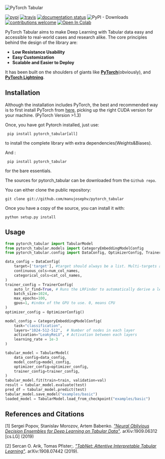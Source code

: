 ![PyTorch Tabular](imgs/pytorch_tabular_logo.png)

[![pypi](https://img.shields.io/pypi/v/pytorch_tabular.svg)](https://pypi.python.org/pypi/pytorch_tabular)
[![travis](https://img.shields.io/travis/manujosephv/pytorch_tabular.svg)](https://travis-ci.com/manujosephv/pytorch_tabular)
[![documentation status](https://readthedocs.org/projects/pytorch_tabular/badge/?version=latest)](https://pytorch_tabular.readthedocs.io/en/latest/?badge=latest)
![PyPI - Downloads](https://img.shields.io/pypi/dm/pytorch_tabular)
[![contributions welcome](https://img.shields.io/badge/contributions-welcome-brightgreen.svg?style=flat-square)](https://github.com/manujosephv/pytorch_tabular/issues)
[![Open In Colab](https://colab.research.google.com/assets/colab-badge.svg)](https://colab.research.google.com/github/manujosephv/pytorch_tabular/blob/main/docs/tutorials/01-Basic_Usage.ipynb.py)

PyTorch Tabular aims to make Deep Learning with Tabular data easy and accessible to real-world cases and research alike. The core principles behind the design of the library are:

- **Low Resistance Usability**
- **Easy Customization**
- **Scalable and Easier to Deploy**

It has been built on the shoulders of giants like [**PyTorch**](https://pytorch.org/)(obviously), and [**PyTorch Lightning**](https://www.pytorchlightning.ai/).


## Installation

Although the installation includes PyTorch, the best and recommended way is to first install PyTorch from [here](https://pytorch.org/get-started/locally/), picking up the right CUDA version for your machine. (PyTorch Version >1.3)

Once, you have got Pytorch installed, just use:
```
 pip install pytorch_tabular[all]
```

to install the complete library with extra dependencies(Weights&Biases).

And :
```
 pip install pytorch_tabular
```

for the bare essentials.

The sources for pytorch_tabular can be downloaded from the `Github repo`.

You can either clone the public repository:

```
git clone git://github.com/manujosephv/pytorch_tabular
```

Once you have a copy of the source, you can install it with:

```
python setup.py install
```

## Usage
```python
from pytorch_tabular import TabularModel
from pytorch_tabular.models import CategoryEmbeddingModelConfig
from pytorch_tabular.config import DataConfig, OptimizerConfig, TrainerConfig, ExperimentConfig

data_config = DataConfig(
    target=['target'], #target should always be a list. Multi-targets are only supported for regression. Multi-Task Classification is not implemented
    continuous_cols=num_col_names,
    categorical_cols=cat_col_names,
)
trainer_config = TrainerConfig(
    auto_lr_find=True, # Runs the LRFinder to automatically derive a learning rate
    batch_size=1024,
    max_epochs=100,
    gpus=1, #index of the GPU to use. 0, means CPU
)
optimizer_config = OptimizerConfig()

model_config = CategoryEmbeddingModelConfig(
    task="classification",
    layers="1024-512-512",  # Number of nodes in each layer
    activation="LeakyReLU", # Activation between each layers
    learning_rate = 1e-3
)

tabular_model = TabularModel(
    data_config=data_config,
    model_config=model_config,
    optimizer_config=optimizer_config,
    trainer_config=trainer_config,
)
tabular_model.fit(train=train, validation=val)
result = tabular_model.evaluate(test)
pred_df = tabular_model.predict(test)
tabular_model.save_model("examples/basic")
loaded_model = TabularModel.load_from_checkpoint("examples/basic")
```
## References and Citations

[1] Sergei Popov, Stanislav Morozov, Artem Babenko. [*"Neural Oblivious Decision Ensembles for Deep Learning on Tabular Data"*](https://arxiv.org/abs/1909.06312). arXiv:1909.06312 [cs.LG] (2019)

[2] Sercan O. Arik, Tomas Pfister;. [*"TabNet: Attentive Interpretable Tabular Learning"*](https://arxiv.org/abs/1908.07442). 	arXiv:1908.07442 (2019).
